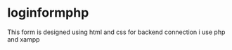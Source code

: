 # loginformphp

This form is designed using html and css for backend connection i use php and xampp




